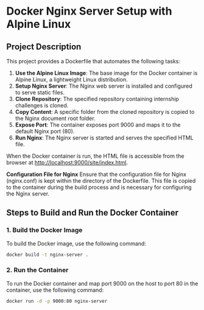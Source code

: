 # Docker Nginx Server Setup with Alpine Linux

## Project Description

This project provides a Dockerfile that automates the following tasks:

1. **Use the Alpine Linux Image**: The base image for the Docker container is Alpine Linux, a lightweight Linux distribution.
2. **Setup Nginx Server**: The Nginx web server is installed and configured to serve static files.
3. **Clone Repository**: The specified repository containing internship challenges is cloned.
4. **Copy Content**: A specific folder from the cloned repository is copied to the Nginx document root folder.
5. **Expose Port**: The container exposes port 9000 and maps it to the default Nginx port (80).
6. **Run Nginx**: The Nginx server is started and serves the specified HTML file.

When the Docker container is run, the HTML file is accessible from the browser at [http://localhost:9000/site/index.html](http://localhost:9000/site/index.html).

**Configuration File for Nginx**
Ensure that the configuration file for Nginx (nginx.conf) is kept within the directory of the Dockerfile. This file is copied to the container during the build process and is necessary for configuring the Nginx server.

## Steps to Build and Run the Docker Container

### 1. Build the Docker Image

To build the Docker image, use the following command:

```sh
docker build -t nginx-server .
```

### 2. Run the Container

To run the Docker container and map port 9000 on the host to port 80 in the container, use the following command:

```sh
docker run -d -p 9000:80 nginx-server
```



